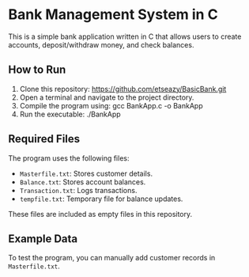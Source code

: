 # Bank Management System in C

This is a simple bank application written in C that allows users to create accounts, deposit/withdraw money, and check balances.

## How to Run
1. Clone this repository: https://github.com/etseazy/BasicBank.git
2. Open a terminal and navigate to the project directory.
3. Compile the program using: gcc BankApp.c -o BankApp
4. Run the executable: ./BankApp

## Required Files
The program uses the following files:
- `Masterfile.txt`: Stores customer details.
- `Balance.txt`: Stores account balances.
- `Transaction.txt`: Logs transactions.
- `tempfile.txt`: Temporary file for balance updates.

These files are included as empty files in this repository.

## Example Data
To test the program, you can manually add customer records in `Masterfile.txt`.





